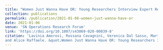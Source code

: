 ```yaml
---
title: "Women Just Wanna Have OR: Young Researchers Interview Expert Researchers"
collection: publications
permalink: /publication/2021-01-06-women-just-wanna-have-or
date: 2021-01-06
venue: 'SN Operations Research Forum'
link: 'https://doi.org/10.1007/s43069-020-00039-8'
citation: 'Lavinia Amorosi, Rossana Cavagnini, Veronica Dal Sasso, Martina Fischetti, Valentina Morandi,
and Alice Raffaele. &quot;Women Just Wanna Have OR: Young Researchers Interview Expert Researchers&quot;. <i>SN Operations Research Forum</i>, volume 2, page 2, 2021.'
---
```

